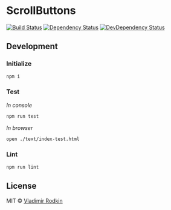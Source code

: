 # ScrollButtons

[![Build Status][travis-image]][travis-url]
[![Dependency Status][depstat-image]][depstat-url]
[![DevDependency Status][depstat-dev-image]][depstat-dev-url]

## Development

### Initialize
```sh
npm i
```

### Test
*In console*
```sh
npm run test
```

*In browser*
```sh
open ./text/index-test.html
```

### Lint
```sh
npm run lint
```

## License
MIT © [Vladimir Rodkin](https://github.com/VovanR)

[travis-url]: https://travis-ci.org/VovanR/scroll-buttons
[travis-image]: http://img.shields.io/travis/VovanR/scroll-buttons.svg

[depstat-url]: https://david-dm.org/VovanR/scroll-buttons
[depstat-image]: https://david-dm.org/VovanR/scroll-buttons.svg

[depstat-dev-url]: https://david-dm.org/VovanR/scroll-buttons
[depstat-dev-image]: https://david-dm.org/VovanR/scroll-buttons/dev-status.svg
